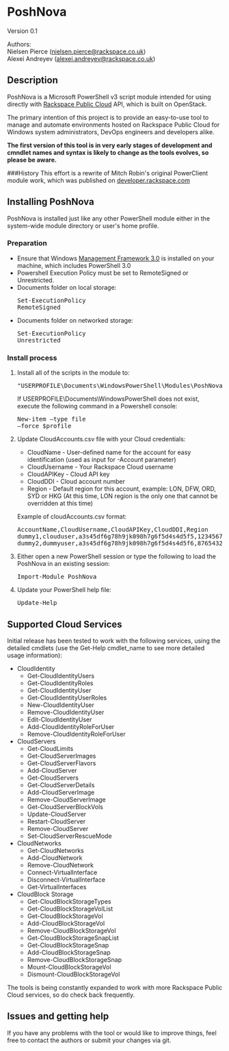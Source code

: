 # PoshNova

Version 0.1

Authors:  
Nielsen Pierce (nielsen.pierce@rackspace.co.uk)  
Alexei Andreyev (alexei.andreyev@rackspace.co.uk)  

## Description
PoshNova is a Microsoft PowerShell v3 script module intended for using directly with [Rackspace Public Cloud](http://www.rackspace.com/cloud/) API, which is built on OpenStack.

The primary intention of this project is to provide an easy-to-use tool to manage and automate environments hosted on Rackspace Public Cloud for Windows system administrators, DevOps engineers and developers alike. 

**The first version of this tool is in very early stages of development and cmndlet names and syntax is likely to change as the tools evolves, so please be aware.**

###History
This effort is a rewrite of Mitch Robin's original PowerClient module work, which was published on [developer.rackspace.com](http://developer.rackspace.com/blog/powerclient-rackspace-cloud-api-powershell-client.html)

## Installing PoshNova
PoshNova is installed just like any other PowerShell module either in the system-wide module directory or user's home profile.

### Preparation
 - Ensure that Windows [Management Framework 3.0](http://www.microsoft.com/en-gb/download/details.aspx?id=34595) is installed on your machine, which includes PowerShell 3.0
 - Powershell Execution Policy must be set to RemoteSigned or Unrestricted.
  - Documents folder on local storage:
  		<pre>Set-ExecutionPolicy RemoteSigned</pre>
  - Documents folder on networked storage:
		<pre>Set-ExecutionPolicy Unrestricted</pre>  

### Install process
1.	Install all of the scripts in the module to: <pre> "USERPROFILE\Documents\WindowsPowerShell\Modules\PoshNova\"</pre>
	If USERPROFILE\Documents\WindowsPowerShell does not exist, execute the following command in a Powershell console: <pre>New-item –type file –force $profile</pre>

2. 	Update CloudAccounts.csv file with your Cloud credentials:  
	* CloudName - User-defined name for the account for easy identification (used as input for -Account parameter) 
	* CloudUsername - Your Rackspace Cloud username
	* CloudAPIKey - Cloud API key
	* CloudDDI - Cloud account number
	* Region - Default region for this account, example: LON, DFW, ORD, SYD or HKG (At this time, LON region is the only one that cannot be overridden at this time)

	Example of cloudAccounts.csv format:

	<pre>
	AccountName,CloudUsername,CloudAPIKey,CloudDDI,Region
	dummy1,clouduser,a3s45df6g78h9jk098h7g6f5d4s4d5f5,12345678,LON
	dummy2,dummyuser,a3s45df6g78h9jk098h7g6f5d4s4d5f6,87654321,dfw
	</pre>

3.	Either open a new PowerShell session or type the following to load the PoshNova in an existing session:
	<pre>Import-Module PoshNova</pre>

4.	Update your PowerShell help file:
	<pre>Update-Help</pre>

## Supported Cloud Services
Initial release has been tested to work with the following services, using the detailed cmdlets (use the Get-Help cmdlet_name to see more detailed usage information):  

- CloudIdentity  
	- Get-CloudIdentityUsers
	- Get-CloudIdentityRoles
	- Get-CloudIdentityUser
	- Get-CloudIdentityUserRoles
	- New-CloudIdentityUser
	- Remove-CloudIdentityUser
	- Edit-CloudIdentityUser
	- Add-CloudIdentityRoleForUser
	- Remove-CloudIdentityRoleForUser
- CloudServers  
	- Get-CloudLimits
	- Get-CloudServerImages
	- Get-CloudServerFlavors
	- Add-CloudServer
	- Get-CloudServers
	- Get-CloudServerDetails
	- Add-CloudServerImage
	- Remove-CloudServerImage
	- Get-CloudServerBlockVols
	- Update-CloudServer
	- Restart-CloudServer
	- Remove-CloudServer
	- Set-CloudServerRescueMode
- CloudNetworks  
	- Get-CloudNetworks
	- Add-CloudNetwork
	- Remove-CloudNetwork
	- Connect-VirtualInterface
	- Disconnect-VirtualInterface
	- Get-VirtualInterfaces
- CloudBlock Storage
	- Get-CloudBlockStorageTypes
	- Get-CloudBlockStorageVolList
	- Get-CloudBlockStorageVol
	- Add-CloudBlockStorageVol
	- Remove-CloudBlockStorageVol
	- Get-CloudBlockStorageSnapList
	- Get-CloudBlockStorageSnap
	- Add-CloudBlockStorageSnap
	- Remove-CloudBlockStorageSnap
	- Mount-CloudBlockStorageVol
	- Dismount-CloudBlockStorageVol

The tools is being constantly expanded to work with more Rackspace Public Cloud services, so do check back frequently.

## Issues and getting help
If you have any problems with the tool or would like to improve things, feel free to contact the authors or submit your changes via git. 
